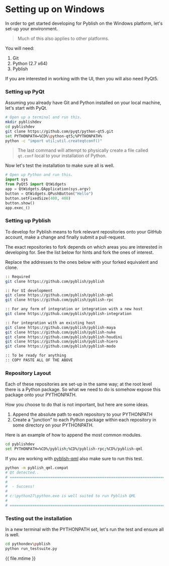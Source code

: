 # Setting up on Windows

In order to get started developing for Pyblish on the Windows platform, let's set-up your environment.

> Much of this also applies to other platforms.

You will need:

1. Git
1. Python (2.7 x64)
1. Pyblish
 
If you are interested in working with the UI, then you will also need PyQt5.

### Setting up PyQt

Assuming you already have Git and Python installed on your local machine, let's start with PyQt.

```bash
# Open up a terminal and run this.
mkdir pyblishdev
cd pyblishdev
git clone https://github.com/pyqt/python-qt5.git
set PYTHONPATH=%CD%\python-qt5;%PYTHONPATH%
python -c "import util;util.createqtconf()"
```

> The last command will attempt to physically create a file called `qt.conf` local to your installation of Python.

Now let's test the installation to make sure all is well.

```python
# Open up Python and run this.
import sys
from PyQt5 import QtWidgets
app = QtWidgets.QApplication(sys.argv)
button = QtWidgets.QPushButton("Hello")
button.setFixedSize(400, 400)
button.show()
app.exec_()
```

### Setting up Pyblish

To develop for Pyblish means to fork relevant repositories onto your GitHub account, make a change and finally submit a pull-request.

The exact repositories to fork depends on which areas you are interested in developing for. See the list below for hints and fork the ones of interest.

Replace the addresses to the ones below with your forked equivalent and clone.


```bash
:: Required
git clone https://github.com/pyblish/pyblish

:: For UI development
git clone https://github.com/pyblish/pyblish-qml
git clone https://github.com/pyblish/pyblish-rpc

:: For any form of integration or integration with a new host
git clone https://github.com/pyblish/pyblish-integration

:: For integration with an existing host
git clone https://github.com/pyblish/pyblish-maya
git clone https://github.com/pyblish/pyblish-nuke
git clone https://github.com/pyblish/pyblish-houdini
git clone https://github.com/pyblish/pyblish-hiero
git clone https://github.com/pyblish/pyblish-modo

:: To be ready for anything
:: COPY PASTE ALL OF THE ABOVE
```

### Repository Layout

Each of these repositories are set-up in the same way; at the root level there is a Python package. So what we need to do is somehow expose this package onto your PYTHONPATH.

How you choose to do that is not important, but here are some ideas.

1. Append the absolute path to each repository to your PYTHONPATH
2. Create a "junction" to each Python package within each repository in some directory on your PYTHONPATH.

Here is an example of how to append the most common modules.

```bash
cd pyblishdev
set PYTHONPATH=%CD%/pyblish;%CD%/pyblish-rpc;%CD%/pyblish-qml
```

If you are working with [pyblish-qml][] also make sure to run this test.

```bash
python -m pyblish_qml.compat
# Qt detected..
# ==============================================================================
# 
#  - Success!
# 
# c:\python27\python.exe is well suited to run Pyblish QML
# 
# ==============================================================================
```

### Testing out the installation

In a new terminal with the PYTHONPATH set, let's run the test and ensure all is well.

```bash
cd pythondev\pyblish
python run_testsuite.py
```

<div class="modified-date">{{ file.mtime }}</div>

[pyblish-qml]: https://github.com/pyblish/pyblish-qml